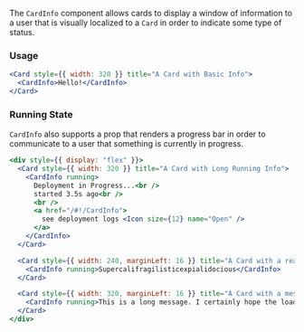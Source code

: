 The `CardInfo` component allows cards to display a window of information to a user that is visually localized to a `Card` in order to indicate some type of status.

### Usage

```jsx
<Card style={{ width: 320 }} title="A Card with Basic Info">
  <CardInfo>Hello!</CardInfo>
</Card>
```

### Running State

`CardInfo` also supports a prop that renders a progress bar in order to communicate to a user that something is currently in progress.

```jsx
<div style={{ display: "flex" }}>
  <Card style={{ width: 320 }} title="A Card with Long Running Info">
    <CardInfo running>
      Deployment in Progress...<br />
      started 3.5s ago<br />
      <br />
      <a href="/#!/CardInfo">
        see deployment logs <Icon size={12} name="Open" />
      </a>
    </CardInfo>
  </Card>

  <Card style={{ width: 240, marginLeft: 16 }} title="A Card with a really long word">
    <CardInfo running>Supercalifragilisticexpialidocious</CardInfo>
  </Card>

  <Card style={{ width: 320, marginLeft: 16 }} title="A Card with a message that is too long">
    <CardInfo running>This is a long message. I certainly hope the loading spinner does not eclipse the text.</CardInfo>
  </Card>
</div>
```
